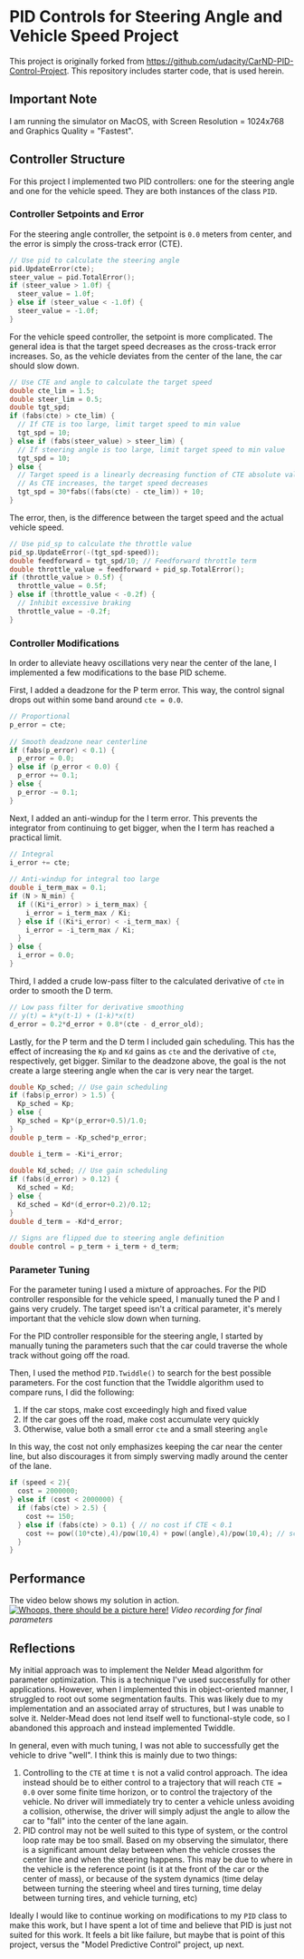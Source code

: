 # PID Controls for Steering Angle and Vehicle Speed Project
This project is originally forked from https://github.com/udacity/CarND-PID-Control-Project.  This repository includes starter code, that is used herein.

## Important Note
I am running the simulator on MacOS, with Screen Resolution = 1024x768 and Graphics Quality = "Fastest".

## Controller Structure
For this project I implemented two PID controllers: one for the steering angle and one for the vehicle speed.  They are both instances of the class `PID`.

### Controller Setpoints and Error
For the steering angle controller, the setpoint is `0.0` meters from center, and the error is simply the cross-track error (CTE).
```C++
// Use pid to calculate the steering angle
pid.UpdateError(cte);
steer_value = pid.TotalError();
if (steer_value > 1.0f) {
  steer_value = 1.0f;
} else if (steer_value < -1.0f) {
  steer_value = -1.0f;
}
```

For the vehicle speed controller, the setpoint is more complicated.  The general idea is that the target speed decreases as the cross-track error increases.  So, as the vehicle deviates from the center of the lane, the car should slow down.
```C++
// Use CTE and angle to calculate the target speed
double cte_lim = 1.5;
double steer_lim = 0.5;
double tgt_spd;
if (fabs(cte) > cte_lim) {
  // If CTE is too large, limit target speed to min value
  tgt_spd = 10;
} else if (fabs(steer_value) > steer_lim) {
  // If steering angle is too large, limit target speed to min value
  tgt_spd = 10;
} else {
  // Target speed is a linearly decreasing function of CTE absolute value
  // As CTE increases, the target speed decreases
  tgt_spd = 30*fabs((fabs(cte) - cte_lim)) + 10;
}
```

The error, then, is the difference between the target speed and the actual vehicle speed.
```C++
// Use pid_sp to calculate the throttle value
pid_sp.UpdateError(-(tgt_spd-speed));
double feedforward = tgt_spd/10; // Feedforward throttle term
double throttle_value = feedforward + pid_sp.TotalError();
if (throttle_value > 0.5f) {
  throttle_value = 0.5f;
} else if (throttle_value < -0.2f) {
  // Inhibit excessive braking
  throttle_value = -0.2f;
}
```

### Controller Modifications
In order to alleviate heavy oscillations very near the center of the lane, I implemented a few modifications to the base PID scheme.

First, I added a deadzone for the P term error.  This way, the control signal drops out within some band around `cte = 0.0`.
```C++
// Proportional
p_error = cte;
  
// Smooth deadzone near centerline
if (fabs(p_error) < 0.1) {
  p_error = 0.0;
} else if (p_error < 0.0) {
  p_error += 0.1;
} else {
  p_error -= 0.1;
}
```

Next, I added an anti-windup for the I term error.  This prevents the integrator from continuing to get bigger, when the I term has reached a practical limit.

```C++
// Integral
i_error += cte;
  
// Anti-windup for integral too large
double i_term_max = 0.1;
if (N > N_min) {
  if ((Ki*i_error) > i_term_max) {
    i_error = i_term_max / Ki;
  } else if ((Ki*i_error) < -i_term_max) {
    i_error = -i_term_max / Ki;
  }
} else {
  i_error = 0.0;
}
```

Third, I added a crude low-pass filter to the calculated derivative of `cte` in order to smooth the D term.

```C++
// Low pass filter for derivative smoothing
// y(t) = k*y(t-1) + (1-k)*x(t)
d_error = 0.2*d_error + 0.8*(cte - d_error_old);
```

Lastly, for the P term and the D term I included gain scheduling.  This has the effect of increasing the `Kp` and `Kd` gains as `cte` and the derivative of `cte`, respectively, get bigger.  Similar to the deadzone above, the goal is the not create a large steering angle when the car is very near the target.

```C++
double Kp_sched; // Use gain scheduling
if (fabs(p_error) > 1.5) {
  Kp_sched = Kp;
} else {
  Kp_sched = Kp*(p_error+0.5)/1.0;
}
double p_term = -Kp_sched*p_error;

double i_term = -Ki*i_error;
 
double Kd_sched; // Use gain scheduling
if (fabs(d_error) > 0.12) {
  Kd_sched = Kd;
} else {
  Kd_sched = Kd*(d_error+0.2)/0.12;
}
double d_term = -Kd*d_error;
  
// Signs are flipped due to steering angle definition
double control = p_term + i_term + d_term;
```

### Parameter Tuning
For the parameter tuning I used a mixture of approaches.  For the PID controller responsible for the vehicle speed, I manually tuned the P and I gains very crudely.  The target speed isn't a critical parameter, it's merely important that the vehicle slow down when turning.

For the PID controller responsible for the steering angle, I started by manually tuning the parameters such that the car could traverse the whole track without going off the road.

Then, I used the method `PID.Twiddle()` to search for the best possible parameters.  For the cost function that the Twiddle algorithm used to compare runs, I did the following:
1. If the car stops, make cost exceedingly high and fixed value
2. If the car goes off the road, make cost accumulate very quickly
3. Otherwise, value both a small error `cte` and a small steering `angle`

In this way, the cost not only emphasizes keeping the car near the center line, but also discourages it from simply swerving madly around the center of the lane.

```C++
if (speed < 2){
  cost = 2000000;
} else if (cost < 2000000) {
  if (fabs(cte) > 2.5) {
    cost += 150;
  } else if (fabs(cte) > 0.1) { // no cost if CTE < 0.1
    cost += pow((10*cte),4)/pow(10,4) + pow((angle),4)/pow(10,4); // scale up by 10 so small CTE has smaller cost
  }
}
```

## Performance
The video below shows my solution in action.
[![Whoops, there should be a picture here!](https://img.youtube.com/vi/oZKl0-CHfHc/0.jpg)](https://youtu.be/oZKl0-CHfHc)
*Video recording for final parameters*

## Reflections
My initial approach was to implement the Nelder Mead algorithm for parameter optimization.  This is a technique I've used successfully for other applications.  However, when I implemented this in object-oriented manner, I struggled to root out some segmentation faults.  This was likely due to my implementation and an associated array of structures, but I was unable to solve it.  Nelder-Mead does not lend itself well to functional-style code, so I abandoned this approach and instead implemented Twiddle.

In general, even with much tuning, I was not able to successfully get the vehicle to drive "well".  I think this is mainly due to two things:
1. Controlling to the `CTE` at time `t` is not a valid control approach.  The idea instead should be to either control to a trajectory that will reach `CTE = 0.0` over some finite time horizon, or to control the trajectory of the vehicle.  No driver will immediately try to center a vehicle unless avoiding a collision, otherwise, the driver will simply adjust the angle to allow the car to "fall" into the center of the lane again.
2. PID control may not be well suited to this type of system, or the control loop rate may be too small.  Based on my observing the simulator, there is a significant amount delay between when the vehicle crosses the center line and when the steering happens.  This may be due to where in the vehicle is the reference point (is it at the front of the car or the center of mass), or because of the system dynamics (time delay between turning the steering wheel and tires turning, time delay between turning tires, and vehicle turning, etc)

Ideally I would like to continue working on modifications to my `PID` class to make this work, but I have spent a lot of time and believe that PID is just not suited for this work.  It feels a bit like failure, but maybe that is point of this project, versus the "Model Predictive Control" project, up next.
